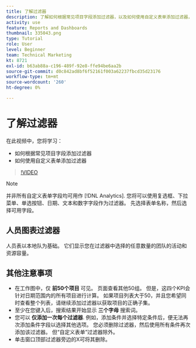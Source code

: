 ```yaml
---
title: 了解过滤器
description: 了解如何根据常见项目字段添加过滤器，以及如何使用自定义表单添加过滤器，所有这些操作均位于 [!DNL  Workfront].
activity: use
feature: Reports and Dashboards
thumbnail: 335043.png
type: Tutorial
role: User
level: Beginner
team: Technical Marketing
kt: 8721
exl-id: b63ab88a-c196-489f-92e8-ffe94be6aa2b
source-git-commit: d0c842ad8bf6f52161f003a62237fbcd35d23176
workflow-type: tm+mt
source-wordcount: '260'
ht-degree: 0%

---
```


# 了解过滤器

在此视频中，您将学习：

* 如何根据常见项目字段添加过滤器
* 如何使用自定义表单添加过滤器

>[!VIDEO](https://video.tv.adobe.com/v/335043/?quality=12)

>[!NOTE]
>
>并非所有自定义表单字段均可用作 [!DNL Analytics]. 您将可以使用复选框、下拉菜单、单选按钮、日期、文本和数字字段作为过滤器。 先选择表单名称，然后选择可用字段。

## 人员图表过滤器

人员表以本地队为基础。 它们显示您在过滤器中选择的任意数量的团队的活动和资源容量。

## 其他注意事项

* 在工作图中，仅 **前50个项目** 可见。 页面查看其他50组。 但是，这四个KPI会针对日期范围内的所有项目进行计算。 如果项目列表大于50，并且您希望同时查看整个列表，请继续添加过滤器以获取项目的正确子集。
* 至少在您键入后，搜索结果开始显示 **三个字母** 搜索词。
* 您可以 **仅添加一次每个过滤器**. 例如，添加条件并选择特定条件后，便无法再次添加条件字段以选择其他选项。 您必须删除过滤器，然后使用所有条件再次添加该过滤器。 但“自定义表单”过滤器除外。
* 单击窗口顶部过滤器旁边的X可将其删除。
